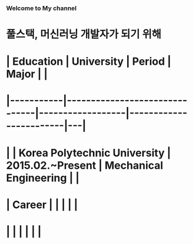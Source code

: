 
### Welcome to My channel


# 풀스택, 머신러닝 개발자가 되기 위해 



# | Education | University                    | Period           | Major                  |   |
# |-----------|-------------------------------|------------------|------------------------|---|
# |           | Korea Polytechnic University  | 2015.02.~Present | Mechanical Engineering |   |
# | Career    |                               |                  |                        |   |
# |           |                               |                  |                        |   |

